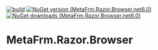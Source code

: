 [![build](https://github.com/MetaFrm/MetaFrm.Razor.Browser/actions/workflows/build.yml/badge.svg)](https://github.com/MetaFrm/MetaFrm.Razor.Browser/actions/workflows/build.yml)
[![NuGet version (MetaFrm.Razor.Browser.net6.0)](https://img.shields.io/nuget/v/MetaFrm.Razor.Browser.net6.0)](https://www.nuget.org/packages/MetaFrm.Razor.Browser.net6.0/)
[![NuGet downloads (MetaFrm.Razor.Browser.net6.0)](https://img.shields.io/nuget/dt/MetaFrm.Razor.Browser.net6.0)](https://www.nuget.org/packages/MetaFrm.Razor.Browser.net6.0/)

# MetaFrm.Razor.Browser